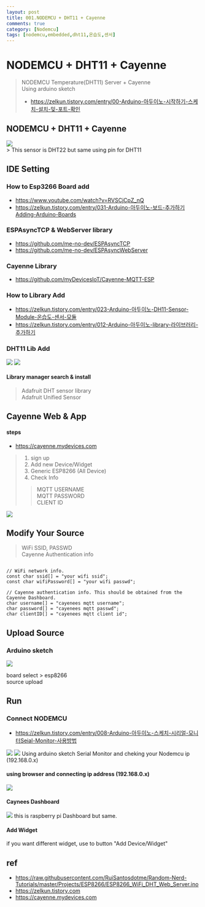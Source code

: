 ```yaml
---
layout: post
title: 001.NODEMCU + DHT11 + Cayenne
comments: true
category: [Nodemcu]
tags: [nodemcu,embedded,dht11,온습도,센서]
---
```


# NODEMCU + DHT11 + Cayenne

> NODEMCU Temperature(DHT11) Server + Cayenne   
> Using arduino sketch   
> * https://zelkun.tistory.com/entry/00-Arduino-아두이노-시작하기-스케치-설치-및-포트-확인

## NODEMCU + DHT11 + Cayenne

<img src="https://i2.wp.com/randomnerdtutorials.com/wp-content/uploads/2019/06/esp8266-dht.png" />
<br/>
> This sensor is DHT22 but same using pin for DHT11

## IDE Setting

### How to Esp3266 Board add

* https://www.youtube.com/watch?v=RVSCjCpZ_nQ
* https://zelkun.tistory.com/entry/031-Arduino-아두이노-보드-추가하기Adding-Arduino-Boards

### ESPAsyncTCP & WebServer library

* https://github.com/me-no-dev/ESPAsyncTCP
* https://github.com/me-no-dev/ESPAsyncWebServer

### Cayenne Library
* https://github.com/myDevicesIoT/Cayenne-MQTT-ESP

### How to Library Add
* https://zelkun.tistory.com/entry/023-Arduino-아두이노-DH11-Sensor-Module-온습도-센서-모듈   
* https://zelkun.tistory.com/entry/012-Arduino-아두이노-library-라이브러리-추가하기

### DHT11 Lib Add
<img src="https://img1.daumcdn.net/thumb/R1280x0/?scode=mtistory2&fname=https%3A%2F%2Fk.kakaocdn.net%2Fdn%2FyfD2W%2FbtqwEwHxWYu%2FbXKje74ZPrelgKM79ga6hk%2Fimg.png" />
<img src="https://i1.wp.com/randomnerdtutorials.com/wp-content/uploads/2019/04/adafruit_dht_library.png" />

#### Library manager search & install   
> Adafruit DHT sensor library   
> Adafruit Unified Sensor   

## Cayenne Web & App
#### steps
* https://cayenne.mydevices.com   
> 1. sign up   
> 2. Add new Device/Widget   
> 3. Generic ESP8266 (All Device)   
> 4. Check Info   
> > MQTT USERNAME   
> > MQTT PASSWORD   
> > CLIENT ID   

<img src="https://img1.daumcdn.net/thumb/R1280x0/?scode=mtistory2&fname=https%3A%2F%2Fk.kakaocdn.net%2Fdn%2FEUVoC%2FbtqA2ag0a9Y%2FkcWB57Se0jCKiPOzaYKT5k%2Fimg.png" />

## Modify Your Source
> WiFi SSID, PASSWD   
> Cayenne Authentication info

<pre><code>
// WiFi network info.
const char ssid[] = "your wifi ssid";
const char wifiPassword[] = "your wifi passwd";

// Cayenne authentication info. This should be obtained from the Cayenne Dashboard.
char username[] = "cayenees mqtt username";
char password[] = "cayenees mqtt passwd";
char clientID[] = "cayenees mqtt client id";
</code></pre>

## Upload Source
### Arduino sketch
<img src="https://img1.daumcdn.net/thumb/R1280x0/?scode=mtistory2&fname=https%3A%2F%2Fk.kakaocdn.net%2Fdn%2FkVl6P%2FbtqA9CEt2YX%2FMFDKrSueBLMtFatkYRnrp0%2Fimg.png" />

board select > esp8266   
source upload

## Run
### Connect NODEMCU
* https://zelkun.tistory.com/entry/008-Arduino-아두이노-스케치-시리얼-모니터Seial-Monitor-사용방법
<img src="https://t1.daumcdn.net/cfile/tistory/2458EB4556B2E32510" />
<img src="https://img1.daumcdn.net/thumb/R1280x0/?scode=mtistory2&fname=https%3A%2F%2Fk.kakaocdn.net%2Fdn%2FZxDRg%2FbtqBcLOae1u%2FBhnwwIz7bQ0W5tE82MOhuk%2Fimg.png" />
Using arduino sketch Serial Monitor and cheking your Nodemcu ip (192.168.0.x)

#### using browser and connecting ip address (192.168.0.x)
<img src="https://img1.daumcdn.net/thumb/R1280x0/?scode=mtistory2&fname=https%3A%2F%2Fk.kakaocdn.net%2Fdn%2FLx8gc%2FbtqBaAfmImy%2Fsvtr7FqxStzyl0hJw6BWlk%2Fimg.png" />

#### Caynees Dashboard
<img src="https://img1.daumcdn.net/thumb/R1280x0/?scode=mtistory2&fname=https%3A%2F%2Fk.kakaocdn.net%2Fdn%2FcmNTdq%2FbtqA4AeMnCG%2FLB1lKRWEuppGIkxaEqp4i0%2Fimg.png" />
this is raspberry pi Dashboard but same.

#### Add Widget
if you want different widget, use to button "Add Device/Widget"



## ref
* https://raw.githubusercontent.com/RuiSantosdotme/Random-Nerd-Tutorials/master/Projects/ESP8266/ESP8266_WiFi_DHT_Web_Server.ino
* https://zelkun.tistory.com
* https://cayenne.mydevices.com
